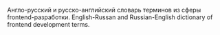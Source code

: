 Англо-русский и русско-английский словарь терминов из сферы frontend-разработки.
English-Russan and Russian-English dictionary of frontend development terms.